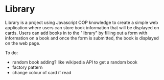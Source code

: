 # Library

Library is a project using Javascript OOP knowledge to create a simple web application where users can store book information that will be displayed on cards. Users can add books in to the "library" by filling out a form with information on a book and once the form is submitted, the book is displayed on the web page. 

To do: 
- random book adding? like wikipedia API to get a random book
- factory pattern
- change colour of card if read

